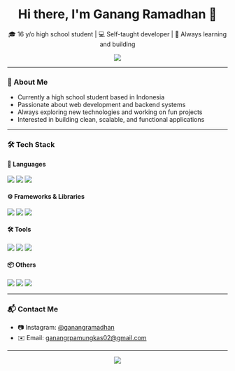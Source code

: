 <h1 align="center">Hi there, I'm Ganang Ramadhan 👋</h1>

<p align="center">
  🎓 16 y/o high school student | 💻 Self-taught developer | 🚀 Always learning and building
</p>

<p align="center">
  <img src="https://readme-typing-svg.herokuapp.com?font=Fira+Code&size=22&pause=1000&center=true&width=435&lines=Typescript+Enthusiast;Node.js+Backend+Developer;C%2B%2B+Programmer;High+School+Student;Always+Learning" />
</p>

---

### 🧠 About Me
- Currently a high school student based in Indonesia
- Passionate about web development and backend systems
- Always exploring new technologies and working on fun projects
- Interested in building clean, scalable, and functional applications

---

### 🛠️ Tech Stack

#### 📌 Languages
<p>
  <img src="https://img.shields.io/badge/TypeScript-3178C6?style=for-the-badge&logo=typescript&logoColor=white"/>
  <img src="https://img.shields.io/badge/JavaScript-F7DF1E?style=for-the-badge&logo=javascript&logoColor=black"/>
  <img src="https://img.shields.io/badge/C%2B%2B-00599C?style=for-the-badge&logo=c%2B%2B&logoColor=white"/>
</p>

#### ⚙️ Frameworks & Libraries
<p>
  <img src="https://img.shields.io/badge/Next.js-000000?style=for-the-badge&logo=nextdotjs&logoColor=white"/>
  <img src="https://img.shields.io/badge/Node.js-339933?style=for-the-badge&logo=node.js&logoColor=white"/>
  <img src="https://img.shields.io/badge/Express.js-000000?style=for-the-badge&logo=express&logoColor=white"/>
</p>

#### 🛠️ Tools
<p>
  <img src="https://img.shields.io/badge/Git-F05032?style=for-the-badge&logo=git&logoColor=white"/>
  <img src="https://img.shields.io/badge/VS%20Code-007ACC?style=for-the-badge&logo=visual-studio-code&logoColor=white"/>
  <img src="https://img.shields.io/badge/Linux-FCC624?style=for-the-badge&logo=linux&logoColor=black"/>
</p>

#### 📦 Others
<p>
  <img src="https://img.shields.io/badge/REST%20API-000000?style=for-the-badge&logo=postman&logoColor=FF6C37"/>
  <img src="https://img.shields.io/badge/GitHub%20Actions-2088FF?style=for-the-badge&logo=github-actions&logoColor=white"/>
  <img src="https://img.shields.io/badge/EJS-8C8C8C?style=for-the-badge"/>
</p>

---

### 📬 Contact Me
- 📷 Instagram: [@ganangramadhan](https://instagram.com/ganangramadhan)
- ✉️ Email: ganangrpamungkas02@gmail.com

---

<p align="center">
  <img src="https://capsule-render.vercel.app/api?type=waving&color=0:1E1E2F,100:1E1E2F&height=80&section=footer"/>
</p>
